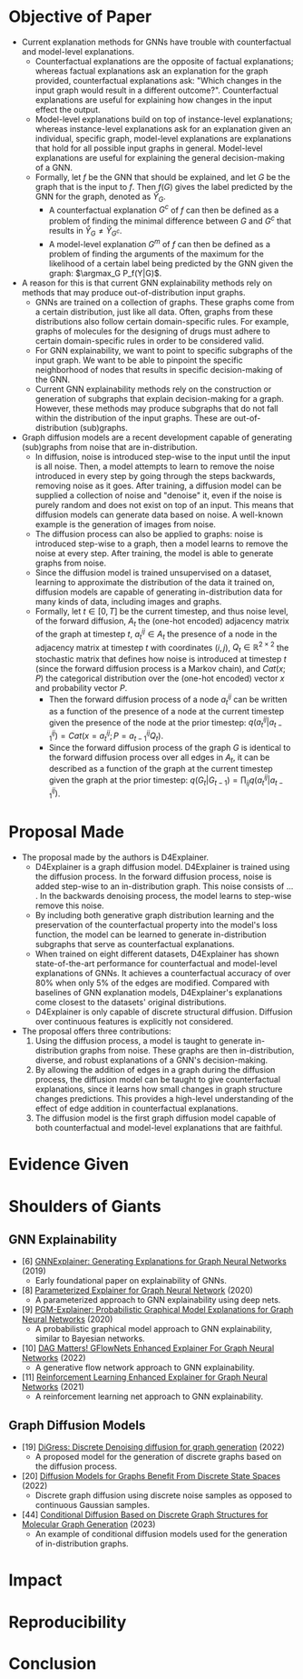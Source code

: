 # Objective of Paper
- Current explanation methods for GNNs have trouble with counterfactual and model-level explanations.
  - Counterfactual explanations are the opposite of factual explanations; whereas factual explanations ask an explanation for the graph provided, counterfactual explanations ask: "Which changes in the input graph would result in a different outcome?". Counterfactual explanations are useful for explaining how changes in the input effect the output.
  - Model-level explanations build on top of instance-level explanations; whereas instance-level explanations ask for an explanation given an individual, specific graph, model-level explanations are explanations that hold for all possible input graphs in general. Model-level explanations are useful for explaining the general decision-making of a GNN.
  - Formally, let $f$ be the GNN that should be explained, and let $G$ be the graph that is the input to $f$. Then $f(G)$ gives the label predicted by the GNN for the graph, denoted as $\hat{Y}_G$. 
    - A counterfactual explanation $G^c$ of $f$ can then be defined as a problem of finding the minimal difference between $G$ and $G^c$ that results in $\hat{Y}_G \neq \hat{Y}_{G^c}$.
    - A model-level explanation $G^m$ of $f$ can then be defined as a problem of finding the arguments of the maximum for the likelihood of a certain label being predicted by the GNN given the graph: $\argmax_G P_f(Y|G)$.
- A reason for this is that current GNN explainability methods rely on methods that may produce out-of-distribution input graphs.
  - GNNs are trained on a collection of graphs. These graphs come from a certain distribution, just like all data. Often, graphs from these distributions also follow certain domain-specific rules. For example, graphs of molecules for the designing of drugs must adhere to certain domain-specific rules in order to be considered valid.
  - For GNN explainability, we want to point to specific subgraphs of the input graph. We want to be able to pinpoint the specific neighborhood of nodes that results in specific decision-making of the GNN.
  - Current GNN explainability methods rely on the construction or generation of subgraphs that explain decision-making for a graph. However, these methods may produce subgraphs that do not fall within the distribution of the input graphs. These are out-of-distribution (sub)graphs.
- Graph diffusion models are a recent development capable of generating (sub)graphs from noise that are in-distribution.
  - In diffusion, noise is introduced step-wise to the input until the input is all noise. Then, a model attempts to learn to remove the noise introduced in every step by going through the steps backwards, removing noise as it goes. After training, a diffusion model can be supplied a collection of noise and "denoise" it, even if the noise is purely random and does not exist on top of an input. This means that diffusion models can generate data based on noise. A well-known example is the generation of images from noise.
  - The diffusion process can also be applied to graphs: noise is introduced step-wise to a graph, then a model learns to remove the noise at every step. After training, the model is able to generate graphs from noise.
  - Since the diffusion model is trained unsupervised on a dataset, learning to approximate the distribution of the data it trained on, diffusion models are capable of generating in-distribution data for many kinds of data, including images and graphs.
  - Formally, let $t \in [0, T]$ be the current timestep, and thus noise level, of the forward diffusion, $A_t$ the (one-hot encoded) adjacency matrix of the graph at timestep $t$, $a_t^{ij} \in A_t$ the presence of a node in the adjacency matrix at timestep $t$ with coordinates $(i, j)$, $Q_t \in \mathbb{R}^{2 \times 2}$ the stochastic matrix that defines how noise is introduced at timestep $t$ (since the forward diffusion process is a Markov chain), and $Cat(x; P)$ the categorical distribution over the (one-hot encoded) vector $x$ and probability vector $P$.
    - Then the forward diffusion process of a node $a_t^{ij}$ can be written as a function of the presence of a node at the current timestep given the presence of the node at the prior timestep: $q(a_t^{ij} | a_{t-1}^{ij}) = Cat(x = a_t^{ij}; P = a_{t-1}^{ij}Q_t)$.
    - Since the forward diffusion process of the graph $G$ is identical to the forward diffusion process over all edges in $A_t$, it can be described as a function of the graph at the current timestep given the graph at the prior timestep: $q(G_t|G_{t-1}) = \prod_{ij} q(a_t^{ij}|a_{t-1}^{ij})$.

# Proposal Made
- The proposal made by the authors is D4Explainer.
  - D4Explainer is a graph diffusion model. D4Explainer is trained using the diffusion process. In the forward diffusion process, noise is added step-wise to an in-distribution graph. This noise consists of ... . In the backwards denoising process, the model learns to step-wise remove this noise. 
  - By including both generative graph distribution learning and the preservation of the counterfactual property into the model's loss function, the model can be learned to generate in-distribution subgraphs that serve as counterfactual explanations.
  - When trained on eight different datasets, D4Explainer has shown state-of-the-art performance for counterfactual and model-level explanations of GNNs. It achieves a counterfactual accuracy of over 80% when only 5% of the edges are modified. Compared with baselines of GNN explanation models, D4Explainer's explanations come closest to the datasets' original distributions.
  - D4Explainer is only capable of discrete structural diffusion. Diffusion over continuous features is explicitly not considered.
- The proposal offers three contributions:
  1. Using the diffusion process, a model is taught to generate in-distribution graphs from noise. These graphs are then in-distribution, diverse, and robust explanations of a GNN's decision-making.
  2. By allowing the addition of edges in a graph during the diffusion process, the diffusion model can be taught to give counterfactual explanations, since it learns how small changes in graph structure changes predictions. This provides a high-level understanding of the effect of edge addition in counterfactual explanations.
  3. The diffusion model is the first graph diffusion model capable of both counterfactual and model-level explanations that are faithful.

# Evidence Given

# Shoulders of Giants
## GNN Explainability
- [6] [GNNExplainer: Generating Explanations for Graph Neural Networks](https://arxiv.org/abs/1903.03894) (2019)
  - Early foundational paper on explainability of GNNs.
- [8] [Parameterized Explainer for Graph Neural Network](https://arxiv.org/abs/2011.04573) (2020)
  - A parameterized approach to GNN explainability using deep nets.
- [9] [PGM-Explainer: Probabilistic Graphical Model Explanations for Graph Neural Networks](https://arxiv.org/abs/2010.05788) (2020)
  - A probabilistic graphical model approach to GNN explainability, similar to Bayesian networks.
- [10] [DAG Matters! GFlowNets Enhanced Explainer For Graph Neural Networks](https://arxiv.org/abs/2303.02448) (2022)
  - A generative flow network approach to GNN explainability.
- [11] [Reinforcement Learning Enhanced Explainer for Graph Neural Networks](https://proceedings.neurips.cc/paper/2021/hash/be26abe76fb5c8a4921cf9d3e865b454-Abstract.html) (2021)
  - A reinforcement learning net approach to GNN explainability.

## Graph Diffusion Models
- [19] [DiGress: Discrete Denoising diffusion for graph generation](https://arxiv.org/abs/2209.14734) (2022)
  - A proposed model for the generation of discrete graphs based on the diffusion process.
- [20] [Diffusion Models for Graphs Benefit From Discrete State Spaces](https://arxiv.org/abs/2210.01549) (2022)
  - Discrete graph diffusion using discrete noise samples as opposed to continuous Gaussian samples.
- [44] [Conditional Diffusion Based on Discrete Graph Structures for Molecular Graph Generation](https://arxiv.org/pdf/2301.00427.pdf) (2023)
  - An example of conditional diffusion models used for the generation of in-distribution graphs.

# Impact

# Reproducibility

# Conclusion